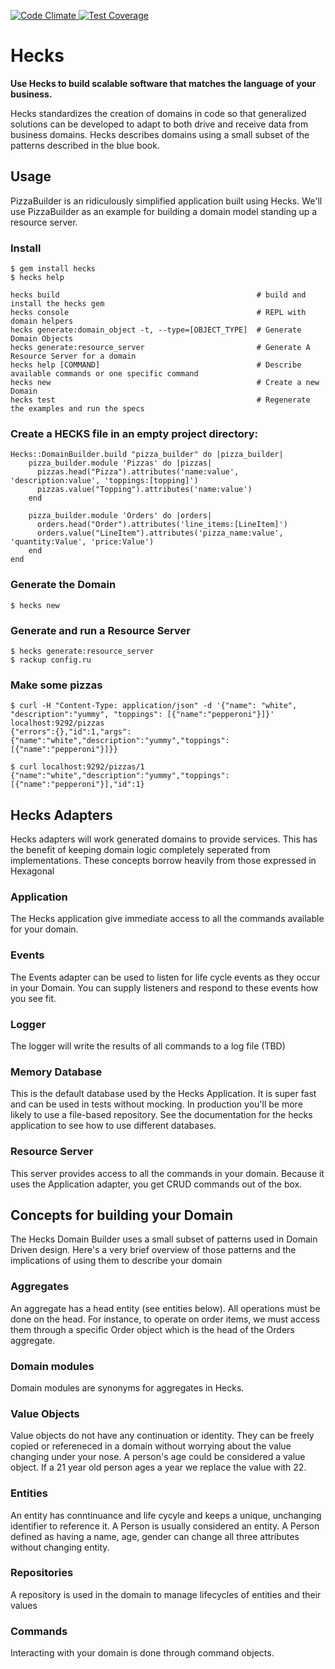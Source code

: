 [![Code Climate](https://codeclimate.com/github/chrisyoung/hecks/badges/gpa.svg)](https://codeclimate.com/github/chrisyoung/hecks)[ ![Test Coverage](https://codeclimate.com/github/chrisyoung/hecks/badges/coverage.svg)](https://codeclimate.com/github/chrisyoung/hecks/coverage)

# Hecks
**Use Hecks to build scalable software that matches the language of your business.**

Hecks standardizes the creation of domains in code so that generalized solutions can be developed to adapt to both drive and receive data from business domains.  Hecks describes domains using a small subset of the patterns described in the blue book.

## Usage
PizzaBuilder is an ridiculously simplified application built using Hecks.  We'll use PizzaBuilder as an example for building a domain model standing up a resource server.

### Install
	$ gem install hecks
	$ hecks help

	hecks build                                            # build and install the hecks gem
	hecks console                                          # REPL with domain helpers
	hecks generate:domain_object -t, --type=[OBJECT_TYPE]  # Generate Domain Objects
	hecks generate:resource_server                         # Generate A Resource Server for a domain
	hecks help [COMMAND]                                   # Describe available commands or one specific command
	hecks new                                              # Create a new Domain
	hecks test                                             # Regenerate the examples and run the specs

### Create a HECKS file in an empty project directory:
	Hecks::DomainBuilder.build "pizza_builder" do |pizza_builder|
		pizza_builder.module 'Pizzas' do |pizzas|
		  pizzas.head("Pizza").attributes('name:value', 'description:value', 'toppings:[topping]')
		  pizzas.value("Topping").attributes('name:value')
		end

		pizza_builder.module 'Orders' do |orders|
		  orders.head("Order").attributes('line_items:[LineItem]')
		  orders.value("LineItem").attributes('pizza_name:value', 'quantity:Value', 'price:Value')
		end
	end

### Generate the Domain
	$ hecks new

### Generate and run a Resource Server
	$ hecks generate:resource_server
	$ rackup config.ru

### Make some pizzas
	$ curl -H "Content-Type: application/json" -d '{"name": "white", "description":"yummy", "toppings": [{"name":"pepperoni"}]}' localhost:9292/pizzas
	{"errors":{},"id":1,"args":{"name":"white","description":"yummy","toppings":[{"name":"pepperoni"}]}}

	$ curl localhost:9292/pizzas/1
	{"name":"white","description":"yummy","toppings":[{"name":"pepperoni"}],"id":1}

## Hecks Adapters
Hecks adapters will work generated domains to provide services.  This has the benefit of keeping domain logic completely seperated from implementations.  These concepts borrow heavily from those expressed in Hexagonal
### Application
The Hecks application give immediate access to all the commands available for your domain.  
### Events
The Events adapter can be used to listen for life cycle events as they occur in your Domain.  You can supply listeners and respond to these events how you see fit.  

### Logger
The logger will write the results of all commands to a log file (TBD)

### Memory Database
This is the default database used by the Hecks Application.  It is super fast and can be used in tests without mocking.  In production you'll be more likely to use a file-based repository.  See the documentation for the hecks application to see how to use different databases.

### Resource Server
This server provides access to all the commands in your domain.  Because it uses the Application adapter, you get CRUD commands out of the box.

## Concepts for building your Domain
The Hecks Domain Builder uses a small subset of patterns used in Domain Driven design.  Here's a very brief overview of those patterns and the implications of using them to describe your domain

### Aggregates
An aggregate has a head entity (see entities below).  All operations must be done on the head.  For instance, to operate on order items, we must access them through a specific Order object which is the head of the Orders aggregate.

### Domain modules
Domain modules are synonyms for aggregates in Hecks.

### Value Objects
Value objects do not have any continuation or identity.  They can be freely copied or refereneced in a domain without worrying about the value changing under your nose.  A person's age could be considered a value object.  If a 21 year old person ages a year we replace the value with 22.

### Entities
An entity has conntinuance and life cycyle and keeps a unique, unchanging identifier to reference it.  A Person is usually considered an entity.  A Person defined as having a name, age, gender can change all three attributes without changing entity.

### Repositories
A repository is used in the domain to manage lifecycles of entities and their values

### Commands
Interacting with your domain is done through command objects.
